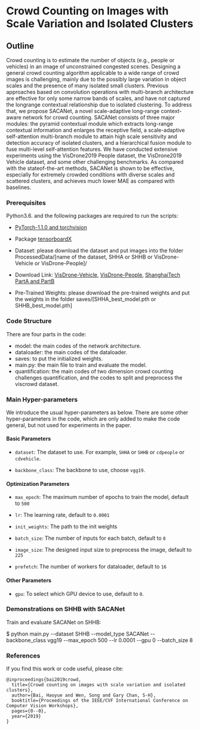 # Crowd Counting on Images with Scale Variation and Isolated Clusters

## Outline

Crowd counting is to estimate the number of objects
(e.g., people or vehicles) in an image of unconstrained congested scenes. Designing a general crowd counting algorithm applicable to a wide range of crowd images is challenging, mainly due to the possibly large variation in object scales and the presence of many isolated small clusters. Previous approaches based on convolution operations
with multi-branch architecture are effective for only some
narrow bands of scales, and have not captured the longrange contextual relationship due to isolated clustering. To
address that, we propose SACANet, a novel scale-adaptive
long-range context-aware network for crowd counting.
SACANet consists of three major modules: the pyramid contextual module which extracts long-range contextual information and enlarges the receptive field, a scale-adaptive self-attention multi-branch module to attain high
scale sensitivity and detection accuracy of isolated clusters, and a hierarchical fusion module to fuse multi-level
self-attention features. We have
conducted extensive experiments using the VisDrone2019
People dataset, the VisDrone2019 Vehicle dataset, and some
other challenging benchmarks. As compared with the stateof-the-art methods, SACANet is shown to be effective, especially for extremely crowded conditions with diverse scales
and scattered clusters, and achieves much lower MAE as
compared with baselines.

### Prerequisites

Python3.6. and the following packages are required to run the scripts:

- [PyTorch-1.1.0 and torchvision](https://pytorch.org)  

- Package [tensorboardX](https://github.com/lanpa/tensorboardX)


- Dataset: please download the dataset and put images into the folder ProcessedData/[name of the dataset, SHHA or SHHB or VisDrone-Vehicle or VisDrone-People]/

- Download Link: [VisDrone-Vehicle](https://drive.google.com/file/d/12bCfAWEVurX6Z0RuAbegywkY7Z-UDU19/view?usp=sharing), [VisDrone-People](https://drive.google.com/file/d/19gh-ZF-FpoTNNtVh_gScRc9pFlqvktpU/view?usp=sharing), [ShanghaiTech PartA and PartB](https://www.kaggle.com/tthien/shanghaitech)

- Pre-Trained Weights: please download the pre-trained weights and put the weights in the folder saves/[SHHA_best_model.pth or SHHB_best_model.pth] 

### Code Structure

There are four parts in the code:
 - model: the main codes of the network architecture.
 - dataloader: the main codes of the dataloader.
 - saves: to put the initialized weights.
 - main.py: the main file to train and evaluate the model.
 - quantification: the main codes of two dimension crowd counting challenges quantification, and the codes to split and preprocess the viscrowd dataset.


### Main Hyper-parameters

We introduce the usual hyper-parameters as below. There are some other hyper-parameters in the code, which are only added to make the code general, but not used for experiments in the paper.

#### Basic Parameters

- `dataset`: The dataset to use. For example, `SHHA` or `SHHB` or `cdpeople` or `cdvehicle`.

- `backbone_class`: The backbone to use, choose `vgg19`.

#### Optimization Parameters

- `max_epoch`: The maximum number of epochs to train the model, default to `500`

- `lr`: The learning rate, default to `0.0001`

- `init_weights`: The path to the init weights

- `batch_size`: The number of inputs for each batch, default to `8`

- `image_size`: The designed input size to preprocess the image, default to `225`

- `prefetch`: The number of workers for dataloader, default to `16`


#### Other Parameters

- `gpu`: To select which GPU device to use, default to `0`.

### Demonstrations on SHHB with SACANet

Train and evaluate SACANet on SHHB:

$ python main.py --dataset SHHB --model_type SACANet --backbone_class vgg19 --max_epoch 500 --lr 0.0001 --gpu 0 --batch_size 8





### References
If you find this work or code useful, please cite:

```
@inproceedings{bai2019crowd,
  title={Crowd counting on images with scale variation and isolated clusters},
  author={Bai, Haoyue and Wen, Song and Gary Chan, S-H},
  booktitle={Proceedings of the IEEE/CVF International Conference on Computer Vision Workshops},
  pages={0--0},
  year={2019}
}
```




